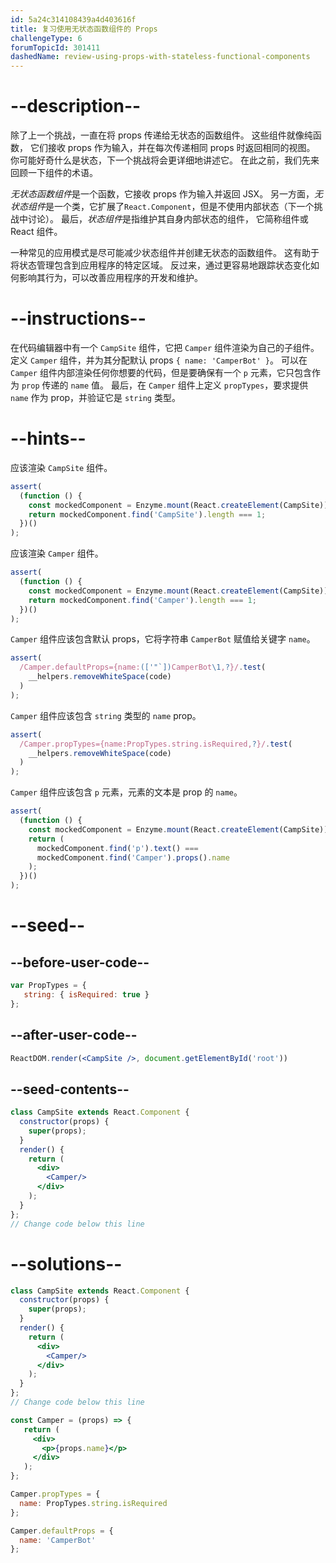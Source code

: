 ```yaml
---
id: 5a24c314108439a4d403616f
title: 复习使用无状态函数组件的 Props
challengeType: 6
forumTopicId: 301411
dashedName: review-using-props-with-stateless-functional-components
---
```


# --description--

除了上一个挑战，一直在将 props 传递给无状态的函数组件。 这些组件就像纯函数， 它们接收 props 作为输入，并在每次传递相同 props 时返回相同的视图。 你可能好奇什么是状态，下一个挑战将会更详细地讲述它。 在此之前，我们先来回顾一下组件的术语。

*无状态函数组件*是一个函数，它接收 props 作为输入并返回 JSX。 另一方面，*无状态组件*是一个类，它扩展了`React.Component`，但是不使用内部状态（下一个挑战中讨论）。 最后，*状态组件*是指维护其自身内部状态的组件， 它简称组件或 React 组件。

一种常见的应用模式是尽可能减少状态组件并创建无状态的函数组件。 这有助于将状态管理包含到应用程序的特定区域。 反过来，通过更容易地跟踪状态变化如何影响其行为，可以改善应用程序的开发和维护。

# --instructions--

在代码编辑器中有一个 `CampSite` 组件，它把 `Camper` 组件渲染为自己的子组件。 定义 `Camper` 组件，并为其分配默认 props `{ name: 'CamperBot' }`。 可以在 `Camper` 组件内部渲染任何你想要的代码，但是要确保有一个 `p` 元素，它只包含作为 `prop` 传递的 `name` 值。 最后，在 `Camper` 组件上定义 `propTypes`，要求提供 `name` 作为 prop，并验证它是 `string` 类型。

# --hints--

应该渲染 `CampSite` 组件。

```js
assert(
  (function () {
    const mockedComponent = Enzyme.mount(React.createElement(CampSite));
    return mockedComponent.find('CampSite').length === 1;
  })()
);
```

应该渲染 `Camper` 组件。

```js
assert(
  (function () {
    const mockedComponent = Enzyme.mount(React.createElement(CampSite));
    return mockedComponent.find('Camper').length === 1;
  })()
);
```

`Camper` 组件应该包含默认 props，它将字符串 `CamperBot` 赋值给关键字 `name`。

```js
assert(
  /Camper.defaultProps={name:(['"`])CamperBot\1,?}/.test(
    __helpers.removeWhiteSpace(code)
  )
);
```

`Camper` 组件应该包含 `string` 类型的 `name` prop。

```js
assert(
  /Camper.propTypes={name:PropTypes.string.isRequired,?}/.test(
    __helpers.removeWhiteSpace(code)
  )
);
```

`Camper` 组件应该包含 `p` 元素，元素的文本是 prop 的 `name`。

```js
assert(
  (function () {
    const mockedComponent = Enzyme.mount(React.createElement(CampSite));
    return (
      mockedComponent.find('p').text() ===
      mockedComponent.find('Camper').props().name
    );
  })()
);
```

# --seed--

## --before-user-code--

```jsx
var PropTypes = {
   string: { isRequired: true }
};
```

## --after-user-code--

```jsx
ReactDOM.render(<CampSite />, document.getElementById('root'))
```

## --seed-contents--

```jsx
class CampSite extends React.Component {
  constructor(props) {
    super(props);
  }
  render() {
    return (
      <div>
        <Camper/>
      </div>
    );
  }
};
// Change code below this line
```

# --solutions--

```jsx
class CampSite extends React.Component {
  constructor(props) {
    super(props);
  }
  render() {
    return (
      <div>
        <Camper/>
      </div>
    );
  }
};
// Change code below this line

const Camper = (props) => {
   return (
     <div>
       <p>{props.name}</p>
     </div>
   );
};

Camper.propTypes = {
  name: PropTypes.string.isRequired
};

Camper.defaultProps = {
  name: 'CamperBot'
};
```
